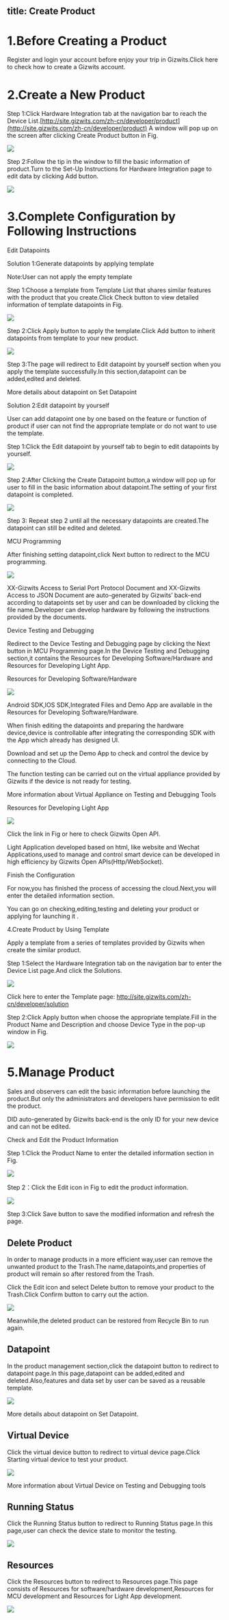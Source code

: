 title: Create Product
---

# 1.Before Creating a Product

Register and login your account before enjoy your trip in Gizwits.Click here to check how to create a Gizwits account.

# 2.Create a New Product

Step 1:Click Hardware Integration tab at the navigation bar to reach the Device List.[http://site.gizwits.com/zh-cn/developer/product](http://site.gizwits.com/zh-cn/developer/product) A window will pop up on the screen after clicking Create Product button in Fig.

![](/assets/en-us/QuickStart/CreateProduct/pic_001.jpg)

Step 2:Follow the tip in the window to fill the basic information of product.Turn to the Set-Up Instructions for Hardware Integration page to edit data by clicking Add button.

![](/assets/en-us/QuickStart/CreateProduct/pic_002.jpg)


# 3.Complete Configuration by Following Instructions

Edit Datapoints

Solution 1:Generate datapoints by applying template

Note:User can not apply the empty template

Step 1:Choose a template from Template List that shares similar features with the product that you create.Click Check button to view detailed information of template datapoints in Fig.

![](/assets/en-us/QuickStart/CreateProduct/pic_003.jpg)

Step 2:Click Apply button to apply the template.Click Add button to inherit datapoints from template to your new product.

![](/assets/en-us/QuickStart/CreateProduct/pic_004.jpg)

Step 3:The page will redirect to Edit datapoint by yourself section when you apply the template successfully.In this section,datapoint can be added,edited and deleted.

 More details about datapoint on Set Datapoint


Solution 2:Edit datapoint by yourself

User can add datapoint one by one based on the feature or function of product if user can not find the appropriate template or do not want to use the template.

Step 1:Click the Edit datapoint by yourself tab to begin to edit datapoints by yourself.

![](/assets/en-us/QuickStart/CreateProduct/pic_005.jpg)

Step 2:After Clicking the Create Datapoint button,a window will pop up for user to fill in the basic information about datapoint.The setting of your first datapoint is completed.

![](/assets/en-us/QuickStart/CreateProduct/pic_006.jpg)

Step 3: Repeat step 2 until all the necessary datapoints are created.The datapoint can still be edited and deleted.

MCU Programming

After finishing setting datapoint,click Next button to redirect to the MCU programming.

![](/assets/en-us/QuickStart/CreateProduct/pic_007.jpg)

XX-Gizwits Access to Serial Port Protocol Document and XX-Gizwits Access to JSON Document are auto-generated by Gizwits’ back-end according to datapoints set by user and can be downloaded by clicking the file name.Developer can develop hardware by following the instructions provided by the documents.

Device Testing and Debugging

Redirect to the Device Testing and Debugging page by clicking the Next button in MCU Programming page.In the Device Testing and Debugging section,it contains the Resources for Developing Software/Hardware and Resources for Developing Light App.

Resources for Developing Software/Hardware

![](/assets/en-us/QuickStart/CreateProduct/pic_008.jpg)

Android SDK,IOS SDK,Integrated Files and Demo App are available in the Resources for Developing Software/Hardware.

When finish editing the datapoints and preparing the hardware device,device is controllable after integrating the corresponding SDK with the App which already has designed UI.

Download and set up the Demo App to check and control the device by connecting to the Cloud.

The function testing can be carried out on the virtual appliance provided by Gizwits if the device is not ready for testing.

More information about Virtual Appliance on Testing and Debugging Tools

Resources for Developing Light App

![](/assets/en-us/QuickStart/CreateProduct/pic_009.jpg)


Click the link in Fig or here to check Gizwits Open API.

Light Application developed based on html, like website and Wechat Applications,used to manage and control smart device can be developed in high efficiency by Gizwits Open APIs(Http/WebSocket).

Finish the Configuration

For now,you has finished the process of accessing the cloud.Next,you will enter the detailed information section.

You can go on checking,editing,testing and deleting your product or applying for launching it .

4.Create Product by Using Template

Apply a template from a series of templates provided by Gizwits when create the similar product.

Step 1:Select the Hardware Integration tab on the navigation bar to enter the Device List page.And click the Solutions.

![](/assets/en-us/QuickStart/CreateProduct/pic_010.jpg)

Click here to enter the Template page: http://site.gizwits.com/zh-cn/developer/solution

Step 2:Click Apply button when choose the appropriate template.Fill in the Product Name and Description and choose Device Type in the pop-up window in Fig.

![](/assets/en-us/QuickStart/CreateProduct/pic_011.jpg)

# 5.Manage Product

Sales and observers can edit the basic information before launching the product.But only the administrators and developers have permission to edit the product.

DID auto-generated by Gizwits back-end is the only ID for your new device and can not be edited.

Check and Edit the Product Information

Step 1:Click the Product Name to enter the detailed information section in Fig.

![](/assets/en-us/QuickStart/CreateProduct/pic_012.jpg)

Step 2：Click the Edit icon in Fig to edit the product information.

![](/assets/en-us/QuickStart/CreateProduct/pic_013.jpg)

Step 3:Click Save button to save the modified information and refresh the page.

## Delete Product

In order to manage products in a more efficient way,user can remove the unwanted product to the Trash.The name,datapoints,and properties of product will remain so after restored from the Trash.

Click the Edit icon and select Delete button to remove your product to the Trash.Click Confirm button to carry out the action.

![](/assets/en-us/QuickStart/CreateProduct/pic_014.jpg)

Meanwhile,the deleted product can be restored from Recycle Bin to run again.

## Datapoint

In the product management section,click the datapoint button to redirect to datapoint page.In this page,datapoint can be added,edited and deleted.Also,features and data set by user can be saved as a reusable template.

![](/assets/en-us/QuickStart/CreateProduct/pic_015.jpg)

More details about datapoint on Set Datapoint.

## Virtual Device

Click the virtual device button to redirect to virtual device page.Click Starting virtual device to test your product.

![](/assets/en-us/QuickStart/CreateProduct/pic_016.jpg)

More information about Virtual Device on Testing and Debugging tools

## Running Status

Click the Running Status button to redirect to Running Status page.In this page,user can check the device state to monitor the testing.

![](/assets/en-us/QuickStart/CreateProduct/pic_017.jpg)

## Resources

Click the Resources button to redirect to Resources page.This page consists of Resources for software/hardware development,Resources for MCU development and Resources for Light App development.

![](/assets/en-us/QuickStart/CreateProduct/pic_018.jpg)
